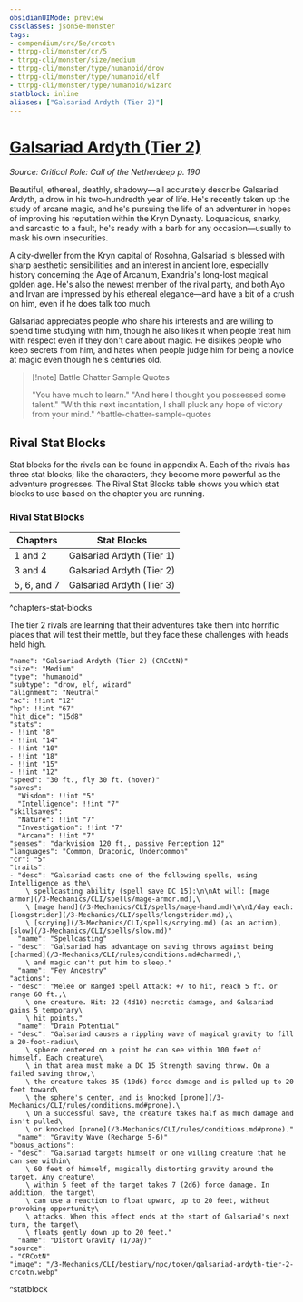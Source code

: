 ```yaml
---
obsidianUIMode: preview
cssclasses: json5e-monster
tags:
- compendium/src/5e/crcotn
- ttrpg-cli/monster/cr/5
- ttrpg-cli/monster/size/medium
- ttrpg-cli/monster/type/humanoid/drow
- ttrpg-cli/monster/type/humanoid/elf
- ttrpg-cli/monster/type/humanoid/wizard
statblock: inline
aliases: ["Galsariad Ardyth (Tier 2)"]
---
```

# [Galsariad Ardyth (Tier 2)](3-Mechanics\CLI\bestiary\npc/galsariad-ardyth-tier-2-crcotn.md)
*Source: Critical Role: Call of the Netherdeep p. 190*  

Beautiful, ethereal, deathly, shadowy—all accurately describe Galsariad Ardyth, a drow in his two-hundredth year of life. He's recently taken up the study of arcane magic, and he's pursuing the life of an adventurer in hopes of improving his reputation within the Kryn Dynasty. Loquacious, snarky, and sarcastic to a fault, he's ready with a barb for any occasion—usually to mask his own insecurities.

A city-dweller from the Kryn capital of Rosohna, Galsariad is blessed with sharp aesthetic sensibilities and an interest in ancient lore, especially history concerning the Age of Arcanum, Exandria's long-lost magical golden age. He's also the newest member of the rival party, and both Ayo and Irvan are impressed by his ethereal elegance—and have a bit of a crush on him, even if he does talk too much.

Galsariad appreciates people who share his interests and are willing to spend time studying with him, though he also likes it when people treat him with respect even if they don't care about magic. He dislikes people who keep secrets from him, and hates when people judge him for being a novice at magic even though he's centuries old.

> [!note] Battle Chatter Sample Quotes
> 
> "You have much to learn." "And here I thought you possessed some talent." "With this next incantation, I shall pluck any hope of victory from your mind."
^battle-chatter-sample-quotes

## Rival Stat Blocks

Stat blocks for the rivals can be found in appendix A. Each of the rivals has three stat blocks; like the characters, they become more powerful as the adventure progresses. The Rival Stat Blocks table shows you which stat blocks to use based on the chapter you are running.

### Rival Stat Blocks

| Chapters | Stat Blocks |
|----------|-------------|
| 1 and 2 | Galsariad Ardyth (Tier 1) |
| 3 and 4 | Galsariad Ardyth (Tier 2) |
| 5, 6, and 7 | Galsariad Ardyth (Tier 3) |
^chapters-stat-blocks

The tier 2 rivals are learning that their adventures take them into horrific places that will test their mettle, but they face these challenges with heads held high.

```statblock
"name": "Galsariad Ardyth (Tier 2) (CRCotN)"
"size": "Medium"
"type": "humanoid"
"subtype": "drow, elf, wizard"
"alignment": "Neutral"
"ac": !!int "12"
"hp": !!int "67"
"hit_dice": "15d8"
"stats":
- !!int "8"
- !!int "14"
- !!int "10"
- !!int "18"
- !!int "15"
- !!int "12"
"speed": "30 ft., fly 30 ft. (hover)"
"saves":
  "Wisdom": !!int "5"
  "Intelligence": !!int "7"
"skillsaves":
  "Nature": !!int "7"
  "Investigation": !!int "7"
  "Arcana": !!int "7"
"senses": "darkvision 120 ft., passive Perception 12"
"languages": "Common, Draconic, Undercommon"
"cr": "5"
"traits":
- "desc": "Galsariad casts one of the following spells, using Intelligence as the\
    \ spellcasting ability (spell save DC 15):\n\nAt will: [mage armor](/3-Mechanics/CLI/spells/mage-armor.md),\
    \ [mage hand](/3-Mechanics/CLI/spells/mage-hand.md)\n\n1/day each: [longstrider](/3-Mechanics/CLI/spells/longstrider.md),\
    \ [scrying](/3-Mechanics/CLI/spells/scrying.md) (as an action), [slow](/3-Mechanics/CLI/spells/slow.md)"
  "name": "Spellcasting"
- "desc": "Galsariad has advantage on saving throws against being [charmed](/3-Mechanics/CLI/rules/conditions.md#charmed),\
    \ and magic can't put him to sleep."
  "name": "Fey Ancestry"
"actions":
- "desc": "Melee or Ranged Spell Attack: +7 to hit, reach 5 ft. or range 60 ft.,\
    \ one creature. Hit: 22 (4d10) necrotic damage, and Galsariad gains 5 temporary\
    \ hit points."
  "name": "Drain Potential"
- "desc": "Galsariad causes a rippling wave of magical gravity to fill a 20-foot-radius\
    \ sphere centered on a point he can see within 100 feet of himself. Each creature\
    \ in that area must make a DC 15 Strength saving throw. On a failed saving throw,\
    \ the creature takes 35 (10d6) force damage and is pulled up to 20 feet toward\
    \ the sphere's center, and is knocked [prone](/3-Mechanics/CLI/rules/conditions.md#prone).\
    \ On a successful save, the creature takes half as much damage and isn't pulled\
    \ or knocked [prone](/3-Mechanics/CLI/rules/conditions.md#prone)."
  "name": "Gravity Wave (Recharge 5-6)"
"bonus_actions":
- "desc": "Galsariad targets himself or one willing creature that he can see within\
    \ 60 feet of himself, magically distorting gravity around the target. Any creature\
    \ within 5 feet of the target takes 7 (2d6) force damage. In addition, the target\
    \ can use a reaction to float upward, up to 20 feet, without provoking opportunity\
    \ attacks. When this effect ends at the start of Galsariad's next turn, the target\
    \ floats gently down up to 20 feet."
  "name": "Distort Gravity (1/Day)"
"source":
- "CRCotN"
"image": "/3-Mechanics/CLI/bestiary/npc/token/galsariad-ardyth-tier-2-crcotn.webp"
```
^statblock